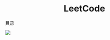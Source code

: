 <h1 style="text-align:center">LeetCode</h1>

[目录](contents.md)

![](http://ww1.sinaimg.cn/mw690/70dcffa9ly1g0rw07bairj20t00hcmzy.jpg)